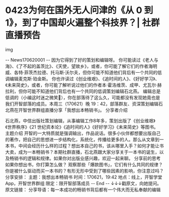 # 0423为何在国外无人问津的《从 0 到 1》，到了中国却火遍整个科技界？| 社群直播预告
img

-- News170620001 --
因为它得到了好的策划和编辑呀。
你可能读过《老人与海》、《了不起的盖茨比》、《天使，望故乡》，或者，你可能了解它们的作者海明威、各特·菲茨杰拉德、托马斯·沃尔夫，但你可能不知道他们背后有一个共同的低调编辑麦克斯·珀金斯。
你也许读过《创业维艰》、《追时间的人》、《好好学习》、《未来简史》，或者，你可能了解听说过他们的作者本·霍洛维茨、成甲、尤瓦尔·赫拉利，但你可能不知道他们背后也有一个共同的低调策划编辑石北燕。
编辑总是低调的（小编这时迷之微笑🙂），你在部落待了这么久，可能都没有发现她竟也是我们开智部落的成员。本周三（170621）晚 19：42，部落群友、资深策划编辑石北燕在开智世界群组直播分享「我想出本畅销书」。
分享者介绍


石北燕，中信出版社策划编辑，从事编辑工作8年多，策划出版了《创业维艰》《世界秩序》《21 世纪资本论》《追时间的人》《好好学习》《未来简史》等图书。
主题介绍
开智的一大特质就是强调输出，作品说话。很多小伙伴都想要出版自己的著作，把自己的思想进一步结构化，系统化，传播给更多的人。那么从文章到一本书，中间会经历什么样的过程？想出本自己的书，该从哪里入手？如何才能让书大卖，成为一本畅销书？本期社群直播，石北燕跟大家分享关于一本书的诞生，以及畅销书的逻辑和规律。如果你对出版业感兴趣，欢迎一起来聊。
分享前的思考
如果你想出书，你打算怎么做？
观察那些「爆款图书」，它们有什么共同的规律？
你是被什么驱动而买一本书的？有形无形中受到了哪些因素的影响，你注意过吗？
分享安排：
主题：我想出本畅销书
时间：170621，19:42
地点：线上，开智学堂 App，开智世界群组
限定：限开智部落成员
-- End --
↓↓↓戳原文，向她提问。
原文链接： 分享导语：每一本成功的畅销书背后都有一个伟大而无私奉献的编辑